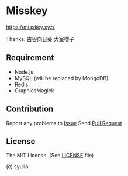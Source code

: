 # Misskey
https://misskey.xyz/

Thanks:
古谷向日葵
大室櫻子

## Requirement
* Node.js
* MySQL (will be replaced by MongoDB)
* Redis
* GraphicsMagick

## Contribution
Report any problems to [Issue](https://github.com/syuilo/Misskey/issues?q=is%3Aopen)
Send [Pull Request](https://github.com/syuilo/Misskey/pulls?q=is%3Aopen)

## License
The MIT License. (See [LICENSE](LICENSE) file)

(c) syuilo.
